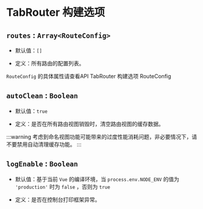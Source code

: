 # TabRouter 构建选项

## `routes` : `Array<RouteConfig>`

* 默认值：`[]`

* 定义：所有路由的配置列表。

`RouteConfig` 的具体属性请查看<TabRouterLink open="/api/TabRouter/RouteConfig">API TabRouter 构建选项 RouteConfig</TabRouterLink>

## `autoClean` : `Boolean`

* 默认值：`true`

* 定义：是否在所有路由视图销毁时，清空路由视图的缓存数据。

:::warning
考虑到命名视图功能可能带来的过度性能消耗问题，非必要情况下，请不要禁用自动清理缓存功能。
:::

## `logEnable` : `Boolean`

* 默认值：基于当前 `Vue` 的编译环境，当 `process.env.NODE_ENV` 的值为 `'production'` 时为 `false` ，否则为 `true`

* 定义：是否在控制台打印框架异常。
